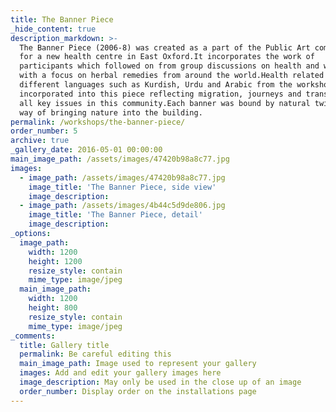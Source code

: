 ```yaml
---
title: The Banner Piece
_hide_content: true
description_markdown: >-
  The Banner Piece (2006-8) was created as a part of the Public Art commissioned
  for a new health centre in East Oxford.It incorporates the work of
  participants which followed on from group discussions on health and well being
  with a focus on herbal remedies from around the world.Health related text in
  different languages such as Kurdish, Urdu and Arabic from the workshops were
  incorporated into this piece reflecting migration, journeys and transitions,
  all key issues in this community.Each banner was bound by natural twigs as a
  way of bringing nature into the building.
permalink: /workshops/the-banner-piece/
order_number: 5
archive: true
_gallery_date: 2016-05-01 00:00:00
main_image_path: /assets/images/47420b98a8c77.jpg
images:
  - image_path: /assets/images/47420b98a8c77.jpg
    image_title: 'The Banner Piece, side view'
    image_description:
  - image_path: /assets/images/4b44c5d9de806.jpg
    image_title: 'The Banner Piece, detail'
    image_description:
_options:
  image_path:
    width: 1200
    height: 1200
    resize_style: contain
    mime_type: image/jpeg
  main_image_path:
    width: 1200
    height: 800
    resize_style: contain
    mime_type: image/jpeg
_comments:
  title: Gallery title
  permalink: Be careful editing this
  main_image_path: Image used to represent your gallery
  images: Add and edit your gallery images here
  image_description: May only be used in the close up of an image
  order_number: Display order on the installations page
---
```


